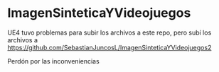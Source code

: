# ImagenSinteticaYVideojuegos

UE4 tuvo problemas para subir los archivos a este repo, pero subí los archivos a https://github.com/SebastianJuncosL/ImagenSinteticaYVideojuegos2

Perdón por las inconveniencias
